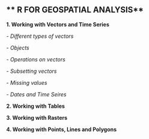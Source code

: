## ** R FOR GEOSPATIAL ANALYSIS**

**1. Working with Vectors and Time Series**

   *- Different types of vectors*
 
   *- Objects*
 
   *- Operations on vectors*
 
   *- Subsetting vectors*
 
   *- Missing values*
 
   *- Dates and Time Seires*
 
**2. Working with Tables**
 
**3. Working with Rasters**

**4. Working with Points, Lines and Polygons**

